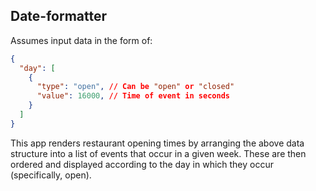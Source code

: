 ## Date-formatter

Assumes input data in the form of:

```json
{
  "day": [
    { 
      "type": "open", // Can be "open" or "closed"
      "value": 16000, // Time of event in seconds
    }
  ]
}
```

This app renders restaurant opening times by arranging the above data structure into a list of events that occur in a given week. These are then ordered and displayed according to the day in which they occur (specifically, open). 